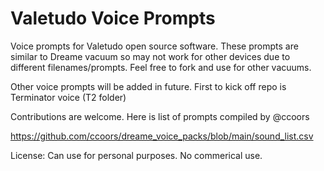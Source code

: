 # Valetudo Voice Prompts

Voice prompts for Valetudo open source software. These prompts are similar to Dreame vacuum so may not work for other devices due to different filenames/prompts. Feel free to fork and use for other vacuums.

Other voice prompts will be added in future. First to kick off repo is Terminator voice (T2 folder)

Contributions are welcome. 
Here is list of prompts compiled by @ccoors

https://github.com/ccoors/dreame_voice_packs/blob/main/sound_list.csv

License: Can use for personal purposes. No commerical use.

